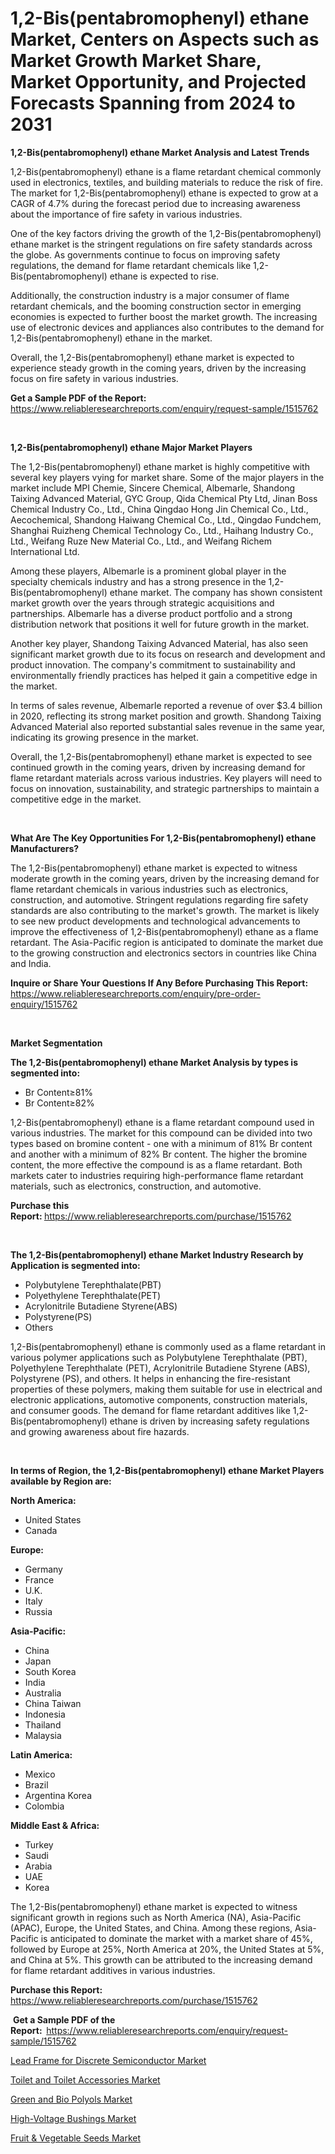 <p><h1>1,2-Bis(pentabromophenyl) ethane Market, Centers on Aspects such as Market Growth Market Share, Market Opportunity, and Projected Forecasts Spanning from 2024 to 2031</h1></p><p><strong>1,2-Bis(pentabromophenyl) ethane Market Analysis and Latest Trends</strong></p>
<p><p>1,2-Bis(pentabromophenyl) ethane is a flame retardant chemical commonly used in electronics, textiles, and building materials to reduce the risk of fire. The market for 1,2-Bis(pentabromophenyl) ethane is expected to grow at a CAGR of 4.7% during the forecast period due to increasing awareness about the importance of fire safety in various industries.</p><p>One of the key factors driving the growth of the 1,2-Bis(pentabromophenyl) ethane market is the stringent regulations on fire safety standards across the globe. As governments continue to focus on improving safety regulations, the demand for flame retardant chemicals like 1,2-Bis(pentabromophenyl) ethane is expected to rise.</p><p>Additionally, the construction industry is a major consumer of flame retardant chemicals, and the booming construction sector in emerging economies is expected to further boost the market growth. The increasing use of electronic devices and appliances also contributes to the demand for 1,2-Bis(pentabromophenyl) ethane in the market.</p><p>Overall, the 1,2-Bis(pentabromophenyl) ethane market is expected to experience steady growth in the coming years, driven by the increasing focus on fire safety in various industries.</p></p>
<p><strong>Get a Sample PDF of the Report:&nbsp;</strong> <a href="https://www.reliableresearchreports.com/enquiry/request-sample/1515762">https://www.reliableresearchreports.com/enquiry/request-sample/1515762</a></p>
<p>&nbsp;</p>
<p><strong>1,2-Bis(pentabromophenyl) ethane Major Market Players</strong></p>
<p><p>The 1,2-Bis(pentabromophenyl) ethane market is highly competitive with several key players vying for market share. Some of the major players in the market include MPI Chemie, Sincere Chemical, Albemarle, Shandong Taixing Advanced Material, GYC Group, Qida Chemical Pty Ltd, Jinan Boss Chemical Industry Co., Ltd., China Qingdao Hong Jin Chemical Co., Ltd., Aecochemical, Shandong Haiwang Chemical Co., Ltd., Qingdao Fundchem, Shanghai Ruizheng Chemical Technology Co., Ltd., Haihang Industry Co., Ltd., Weifang Ruze New Material Co., Ltd., and Weifang Richem International Ltd.</p><p>Among these players, Albemarle is a prominent global player in the specialty chemicals industry and has a strong presence in the 1,2-Bis(pentabromophenyl) ethane market. The company has shown consistent market growth over the years through strategic acquisitions and partnerships. Albemarle has a diverse product portfolio and a strong distribution network that positions it well for future growth in the market.</p><p>Another key player, Shandong Taixing Advanced Material, has also seen significant market growth due to its focus on research and development and product innovation. The company's commitment to sustainability and environmentally friendly practices has helped it gain a competitive edge in the market.</p><p>In terms of sales revenue, Albemarle reported a revenue of over $3.4 billion in 2020, reflecting its strong market position and growth. Shandong Taixing Advanced Material also reported substantial sales revenue in the same year, indicating its growing presence in the market.</p><p>Overall, the 1,2-Bis(pentabromophenyl) ethane market is expected to see continued growth in the coming years, driven by increasing demand for flame retardant materials across various industries. Key players will need to focus on innovation, sustainability, and strategic partnerships to maintain a competitive edge in the market.</p></p>
<p>&nbsp;</p>
<p><strong>What Are The Key Opportunities For 1,2-Bis(pentabromophenyl) ethane Manufacturers?</strong></p>
<p><p>The 1,2-Bis(pentabromophenyl) ethane market is expected to witness moderate growth in the coming years, driven by the increasing demand for flame retardant chemicals in various industries such as electronics, construction, and automotive. Stringent regulations regarding fire safety standards are also contributing to the market's growth. The market is likely to see new product developments and technological advancements to improve the effectiveness of 1,2-Bis(pentabromophenyl) ethane as a flame retardant. The Asia-Pacific region is anticipated to dominate the market due to the growing construction and electronics sectors in countries like China and India.</p></p>
<p><strong>Inquire or Share Your Questions If Any Before Purchasing This Report:</strong> <a href="https://www.reliableresearchreports.com/enquiry/pre-order-enquiry/1515762">https://www.reliableresearchreports.com/enquiry/pre-order-enquiry/1515762</a></p>
<p>&nbsp;</p>
<p><strong>Market Segmentation</strong></p>
<p><strong>The 1,2-Bis(pentabromophenyl) ethane Market Analysis by types is segmented into:</strong></p>
<p><ul><li>Br Content≥81%</li><li>Br Content≥82%</li></ul></p>
<p><p>1,2-Bis(pentabromophenyl) ethane is a flame retardant compound used in various industries. The market for this compound can be divided into two types based on bromine content - one with a minimum of 81% Br content and another with a minimum of 82% Br content. The higher the bromine content, the more effective the compound is as a flame retardant. Both markets cater to industries requiring high-performance flame retardant materials, such as electronics, construction, and automotive.</p></p>
<p><strong>Purchase this Report:&nbsp;</strong><a href="https://www.reliableresearchreports.com/purchase/1515762">https://www.reliableresearchreports.com/purchase/1515762</a></p>
<p>&nbsp;</p>
<p><strong>The 1,2-Bis(pentabromophenyl) ethane Market Industry Research by Application is segmented into:</strong></p>
<p><ul><li>Polybutylene Terephthalate(PBT)</li><li>Polyethylene Terephthalate(PET)</li><li>Acrylonitrile Butadiene Styrene(ABS)</li><li>Polystyrene(PS)</li><li>Others</li></ul></p>
<p><p>1,2-Bis(pentabromophenyl) ethane is commonly used as a flame retardant in various polymer applications such as Polybutylene Terephthalate (PBT), Polyethylene Terephthalate (PET), Acrylonitrile Butadiene Styrene (ABS), Polystyrene (PS), and others. It helps in enhancing the fire-resistant properties of these polymers, making them suitable for use in electrical and electronic applications, automotive components, construction materials, and consumer goods. The demand for flame retardant additives like 1,2-Bis(pentabromophenyl) ethane is driven by increasing safety regulations and growing awareness about fire hazards.</p></p>
<p>&nbsp;</p>
<p><strong>In terms of Region, the 1,2-Bis(pentabromophenyl) ethane Market Players available by Region are:</strong></p>
<p>
    <p> <strong> North America: </strong>
        <ul>
            <li>United States</li>
            <li>Canada</li>
        </ul>
        </p> 
    <p> <strong> Europe: </strong>
        <ul>
            <li>Germany</li>
            <li>France</li>
            <li>U.K.</li>
            <li>Italy</li>
            <li>Russia</li>
        </ul>
        </p> 
    <p> <strong> Asia-Pacific: </strong>
        <ul>
            <li>China</li>
            <li>Japan</li>
            <li>South Korea</li>
            <li>India</li>
            <li>Australia</li>
            <li>China Taiwan</li>
            <li>Indonesia</li>
            <li>Thailand</li>
            <li>Malaysia</li>
        </ul>
        </p> 
    <p> <strong> Latin America: </strong>
        <ul>
            <li>Mexico</li>
            <li>Brazil</li>
            <li>Argentina Korea</li>
            <li>Colombia</li>
        </ul>
        </p> 
    <p> <strong> Middle East & Africa: </strong>
        <ul>
            <li>Turkey</li>
            <li>Saudi</li>
            <li>Arabia</li>
            <li>UAE</li>
            <li>Korea</li>
        </ul>
    </p>
    </p>
<p><p>The 1,2-Bis(pentabromophenyl) ethane market is expected to witness significant growth in regions such as North America (NA), Asia-Pacific (APAC), Europe, the United States, and China. Among these regions, Asia-Pacific is anticipated to dominate the market with a market share of 45%, followed by Europe at 25%, North America at 20%, the United States at 5%, and China at 5%. This growth can be attributed to the increasing demand for flame retardant additives in various industries.</p></p>
<p><strong>Purchase this Report: </strong><a href="https://www.reliableresearchreports.com/purchase/1515762">https://www.reliableresearchreports.com/purchase/1515762</a></p>
<p>&nbsp;<strong>Get a Sample PDF of the Report:&nbsp;&nbsp;</strong><a href="https://www.reliableresearchreports.com/enquiry/request-sample/1515762">https://www.reliableresearchreports.com/enquiry/request-sample/1515762</a></p>
<p><strong></strong></p>
<p><p><a href="https://cute-banjo-8ca.notion.site/Lead-Frame-for-Discrete-Semiconductor-Market-Size-Evaluating-its-Market-Trends-Growth-and-Project-2dd761eaca8948889afb229119ea09a6">Lead Frame for Discrete Semiconductor Market</a></p><p><a href="https://shimmer-gardenia-37a.notion.site/Toilet-and-Toilet-Accessories-Market-Size-2024-2031-Global-Industrial-Analysis-Key-Geographical-R-d974833ffff74f5aa00e1c5ada435937">Toilet and Toilet Accessories Market</a></p><p><a href="https://view.publitas.com/reportprime-1/global-green-and-bio-polyols-market-size-and-market-trends-insights-and-projections-from-2024-to-2031/">Green and Bio Polyols Market</a></p><p><a href="https://unruly-ladybug-44b.notion.site/High-Voltage-Bushings-Market-Research-Report-Provides-thorough-Industry-Overview-which-offers-an-In-de3d34a01ede433f84210c17f6a9914a">High-Voltage Bushings Market</a></p><p><a href="https://view.publitas.com/reportprime-1/fruit-vegetable-seeds-market-provides-a-comprehensive-analysis-including-a-macro-overview-of-the-market-as-well-as-micro-details-such-as-market-size-and-competitive-landscape/">Fruit & Vegetable Seeds Market</a></p></p>